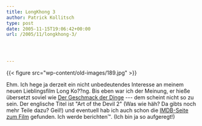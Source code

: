 ```yaml
---
title: LongKhong 3
author: Patrick Kollitsch
type: post
date: 2005-11-15T19:06:42+00:00
url: /2005/11/longkhong-3/




---
```

{{< figure src="wp-content/old-images/189.jpg" >}}

Ehm. Ich hege ja derzeit ein nicht unbedeutendes Interesse an meinem neuen Lieblingsfilm Long Ko??ng. Bis eben war ich der Meinung, er hieße übersetzt soviel wie [Der Geschmack der Dinge][1] --- dem scheint nicht so zu sein. Der englische Titel ist "Art of the Devil 2" (Was wie häh? Da gibts noch mehr Teile dazu? Geil!) und eventuell hab ich auch schon die [IMDB-Seite zum Film][2] gefunden. Ich werde berichten&trade;. (Ich bin ja so aufgeregt!)

 [1]: http://www.thai2english.com/dictionary/20696.html
 [2]: http://imdb.com/title/tt0444759/
